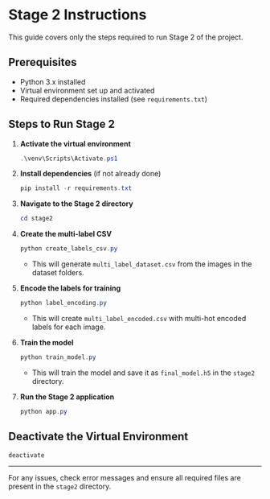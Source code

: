 # Stage 2 Instructions

This guide covers only the steps required to run Stage 2 of the project.

## Prerequisites
- Python 3.x installed
- Virtual environment set up and activated
- Required dependencies installed (see `requirements.txt`)

## Steps to Run Stage 2

1. **Activate the virtual environment**
   ```powershell
   .\venv\Scripts\Activate.ps1
   ```

2. **Install dependencies** (if not already done)
   ```powershell
   pip install -r requirements.txt
   ```

3. **Navigate to the Stage 2 directory**
   ```powershell
   cd stage2
   ```

4. **Create the multi-label CSV**
   ```powershell
   python create_labels_csv.py
   ```
   - This will generate `multi_label_dataset.csv` from the images in the dataset folders.

5. **Encode the labels for training**
   ```powershell
   python label_encoding.py
   ```
   - This will create `multi_label_encoded.csv` with multi-hot encoded labels for each image.

6. **Train the model**
   ```powershell
   python train_model.py
   ```
   - This will train the model and save it as `final_model.h5` in the `stage2` directory.

7. **Run the Stage 2 application**
   ```powershell
   python app.py
   ```

## Deactivate the Virtual Environment
```powershell
deactivate
```

---
For any issues, check error messages and ensure all required files are present in the `stage2` directory.
